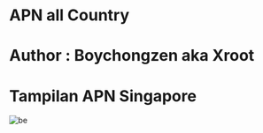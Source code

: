 # APN all Country

# Author : Boychongzen aka Xroot

# Tampilan APN Singapore
![be](https://raw.githubusercontent.com/boychongzen18/APN-All-Operator/master/sg.jpg)
